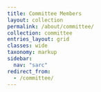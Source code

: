 ```yaml
---
title: Committee Members
layout: collection
permalink: /about/committee/
collection: committee
entries_layout: grid
classes: wide
taxonomy: markup
sidebar:
  nav: "sarc"
redirect_from:
  - /committee/
---
```


